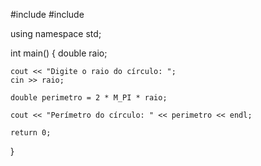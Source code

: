 #include <iostream>
#include <cmath>

using namespace std;

int main() {
    double raio;
    
    cout << "Digite o raio do círculo: ";
    cin >> raio;
    
    double perimetro = 2 * M_PI * raio;
    
    cout << "Perímetro do círculo: " << perimetro << endl;
    
    return 0;
}
